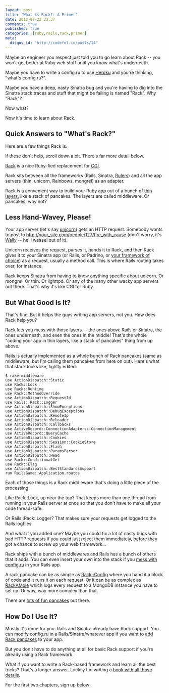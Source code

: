 ```yaml
---
layout: post
title: "What is Rack?: A Primer"
date: 2012-07-22 23:37
comments: true
published: true
categories: [ruby,rails,rack,primer]
meta:
  disqus_id: "http://codefol.io/posts/14"
---
```

Maybe an engineer you respect just told you to go learn about Rack -- you won't get better at Ruby web stuff until you know what's underneath.

Maybe you have to write a config.ru to use <a href="http://heroku.com">Heroku</a> and you're thinking, "what's config.ru?".

Maybe you have a deep, nasty Sinatra bug and you're having to dig into the Sinatra stack traces and stuff that might be failing is named "Rack".  Why "Rack"?

Now what?

Now it's time to learn about Rack.

<h2> Quick Answers to "What's Rack?"</h2>

Here are a few things Rack is.

If these don't help, scroll down a bit.  There's far more detail below.

<a href="http://rack.github.com">Rack</a> is a nice Ruby-fied replacement for <a href="http://en.wikipedia.org/wiki/Common_Gateway_Interface">CGI</a>.

Rack sits between all the frameworks (Rails, Sinatra, <a href="http://rebuilding-rails.com">Rulers</a>) and all the app servers (thin, unicorn, Rainbows, mongrel) as an adapter.

Rack is a convenient way to build your Ruby app out of a bunch of <a href="http://railscasts.com/episodes/151-rack-middleware">thin layers</a>, like a stack of pancakes.  The layers are called middleware.  Or pancakes, why not?

<h2> Less Hand-Wavey, Please! </h2>

Your app server (let's say <a href="https://github.com/blog/517-unicorn">unicorn</a>) gets an HTTP request.  Somebody wants to post to http://your_site.com/people/127/fire_with_cause (don't worry, it's <a href="http://www.dilbert.com">Wally</a> -- he'll weasel out of it).

Unicorn receives the request, parses it, hands it to Rack, and then Rack gives it to your Sinatra app (or Rails, or Padrino, or <a href="http://rebuilding-rails.com">your framework of choice</a>) as a request, usually a method call.  This is where Rails routing takes over, for instance.

Rack keeps Sinatra from having to know anything specific about unicorn.  Or mongrel.  Or thin.  Or lighttpd.  Or any of the many other wacky app servers out there.  That's why it's like CGI for Ruby.

<h2>But What Good Is It?</h2>

That's fine.  But it helps the guys writing app servers, not you.  How does Rack help <i>you</i>?

Rack lets you mess with those layers -- the ones above Rails or Sinatra, the ones underneath, and even the ones in the middle!  That's the whole "coding your app in thin layers, like a stack of pancakes" thing from up above.

Rails is actually implemented as a whole bunch of Rack pancakes (same as middleware, but I'm calling them pancakes from here on out).  Here's what that stack looks like, lightly edited:

```
$ rake middleware
use ActionDispatch::Static
use Rack::Lock
use Rack::Runtime
use Rack::MethodOverride
use ActionDispatch::RequestId
use Rails::Rack::Logger
use ActionDispatch::ShowExceptions
use ActionDispatch::DebugExceptions
use ActionDispatch::RemoteIp
use ActionDispatch::Reloader
use ActionDispatch::Callbacks
use ActiveRecord::ConnectionAdapters::ConnectionManagement
use ActiveRecord::QueryCache
use ActionDispatch::Cookies
use ActionDispatch::Session::CookieStore
use ActionDispatch::Flash
use ActionDispatch::ParamsParser
use ActionDispatch::Head
use Rack::ConditionalGet
use Rack::ETag
use ActionDispatch::BestStandardsSupport
run RailsGame::Application.routes
```

Each of those things is a Rack middleware that's doing a little piece of the processing.

Like Rack::Lock, up near the top?  That keeps more than one thread from running in your Rails server at once so that you don't have to make all your code thread-safe.

Or Rails::Rack::Logger?  That makes sure your requests get logged to the Rails logfiles.

And what if you added one?  Maybe you could fix a lot of nasty bugs with bad HTTP requests if you could just reject them immediately, before they got a chance to screw up your web framework...

Rack ships with a bunch of middlewares and Rails has a bunch of others that it adds.  You can even insert your own into the stack if you <a href="http://guides.rubyonrails.org/rails_on_rack.html">mess with config.ru</a> in your Rails app.

A rack pancake can be as simple as <a href="http://rack.rubyforge.org/doc/Rack/Config.html">Rack::Config</a> where you hand it a block of code and it runs it on each request.  Or it can be as complex as <a href="http://rackamole.com/">RackAMole</a> which logs every request to a MongoDB instance you have to set up.  Or way, way more complex than that.

There are <a href="https://github.com/rack/rack/wiki/List-of-Middleware">lots of fun pancakes</a> out there.

<h2> How Do I Use It?</h2>

Mostly it's done for you.  Rails and Sinatra already have Rack support.  You can modify config.ru in a Rails/Sinatra/whatever app if you want to <a href="http://railscasts.com/episodes/151-rack-middleware">add Rack pancakes</a> to your app.

But you don't have to do anything at all for basic Rack support if you're already using a Rack framework.

What if you want to write a Rack-based framework and learn all the best tricks?  That's a longer answer.  Luckily I'm writing a <a href="http://rebuilding-rails.com">book with all those details</a>.

For the first two chapters, sign up below:

